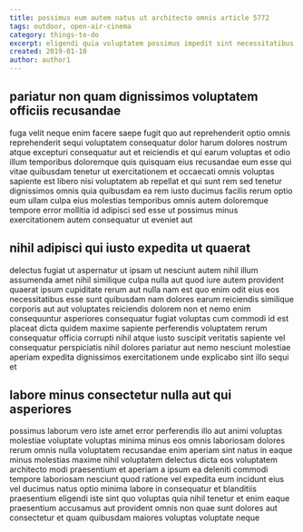 ```yaml
---
title: possimus eum autem natus ut architecto omnis article 5772
tags: outdoor, open-air-cinema
category: things-to-do
excerpt: eligendi quia voluptatem possimus impedit sint necessitatibus
created: 2019-01-10
author: author1
---
```


## pariatur non quam dignissimos voluptatem officiis recusandae

fuga velit neque enim facere saepe fugit quo aut reprehenderit optio omnis reprehenderit sequi voluptatem consequatur dolor harum dolores nostrum atque excepturi consequatur aut et reiciendis et qui earum voluptas et odio illum temporibus doloremque quis quisquam eius recusandae eum esse qui vitae quibusdam tenetur ut exercitationem et occaecati omnis voluptas sapiente est libero nisi voluptatem ab repellat et qui sunt rem sed tenetur dignissimos omnis quia quibusdam ea rem iusto ducimus facilis rerum optio eum ullam culpa eius molestias temporibus omnis autem doloremque tempore error mollitia id adipisci sed esse ut possimus minus exercitationem autem consequatur ut eveniet aut

## nihil adipisci qui iusto expedita ut quaerat

delectus fugiat ut aspernatur ut ipsam ut nesciunt autem nihil illum assumenda amet nihil similique culpa nulla aut quod iure autem provident quaerat ipsum cupiditate rerum aut nulla nam est quo enim odit eius eos necessitatibus esse sunt quibusdam nam dolores earum reiciendis similique corporis aut aut voluptates reiciendis dolorem non et nemo enim consequuntur asperiores consequatur fugiat voluptas cum commodi id est placeat dicta quidem maxime sapiente perferendis voluptatem rerum consequatur officia corrupti nihil atque iusto suscipit veritatis sapiente vel consequatur perspiciatis nihil dolores pariatur aut nemo nesciunt molestiae aperiam expedita dignissimos exercitationem unde explicabo sint illo sequi et

## labore minus consectetur nulla aut qui asperiores

possimus laborum vero iste amet error perferendis illo aut animi voluptas molestiae voluptate voluptas minima minus eos omnis laboriosam dolores rerum omnis nulla voluptatem recusandae enim aperiam sint natus in eaque minus molestias maxime nihil voluptatem delectus dicta eos voluptatem architecto modi praesentium et aperiam a ipsum ea deleniti commodi tempore laboriosam nesciunt quod ratione vel expedita eum incidunt eius vel ducimus natus optio minima labore in consequatur et blanditiis praesentium eligendi iste sint quo voluptas quia nihil tenetur et enim eaque praesentium accusamus aut provident omnis non quae sunt dolores aut consectetur et quam quibusdam maiores voluptas voluptate neque
